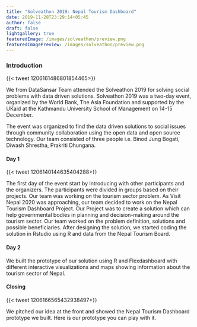 ```yaml
---
title: "Solveathon 2019: Nepal Tourism Dashboard"
date: 2019-11-28T23:29:14+05:45
author: false
draft: false
lightgallery: true
featuredImage: /images/solveathon/preview.png
featuredImagePreview: /images/solveathon/preview.png
---
```


### Introduction

{{< tweet 1206161486801854465>}}

We from DataSansar Team attended the Solveathon 2019 for solving social problems with data driven solutions.
Solveathon 2019 was a two-day event, organized by the World Bank, The Asia Foundation and supported by the UKaid at the Kathmandu University School of Management on 14-15 December.

The event was organized to find the data driven solutions to social issues through community collaboration using the open data and open source technology.
Our team consisted of three people i.e. Binod Jung Bogati, Diwash Shrestha, Prakriti Dhungana.

#### Day 1 

{{< tweet 1206140144635404288>}}

The first day of the event start by introducing with other participants and the organizers. The participants were divided in groups based on their projects.
Our team was working on the tourism sector problem. As Visit Nepal 2020 was approaching, our team decided to work on the Nepal Tourism Dashboard Project. Our Project was to create a solution which can help governmental bodies in planning and decision-making around the tourism sector. Our team worked on the problem definition, solutions and possible beneficiaries. After designing the solution, we started coding the solution in Rstudio using R and data from the Nepal Tourism Board.

#### Day 2

We built the prototype of our solution using R and Flexdashboard with different interactive visualizations and maps showing information about the tourism sector of Nepal. 

#### Closing

{{< tweet 1206166565432938497>}}

We pitched our idea at the front and showed the Nepal Tourism Dashboard prototype we built.
Here is our prototype you can play with it.
